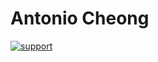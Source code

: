 # Antonio Cheong

[![support](https://ko-fi.com/img/githubbutton_sm.svg)](https://www.youtube.com/watch?v=dQw4w9WgXcQ)
